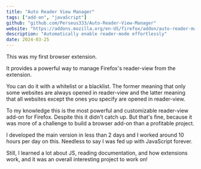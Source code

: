 ```yaml
---
title: "Auto Reader View Manager"
tags: ["add-on", "javaScript"]
github: "github.com/Perseus333/Auto-Reader-View-Manager"
website: "https://addons.mozilla.org/en-US/firefox/addon/auto-reader-manager/"
description: "Automatically enable reader-mode effortlessly"
date: 2024-03-25
---
```


This was my first browser extension.

It provides a powerful way to manage Firefox's reader-view from the extension. 

You can do it with a whitelist or a blacklist. The former meaning that only some websites are always opened in reader-view and the latter meaning that all websites except the ones you specify are opened in reader-view.

To my knowledge this is the most powerful and customizable reader-view add-on for Firefox. Despite this it didn't catch up. But that's fine, because it was more of a challenge to build a browser add-on than a profitable project.

I developed the main version in less than 2 days and I worked around 10 hours per day on this. Needless to say I was fed up with JavaScript forever. 

Still, I learned a lot about JS, reading documentation, and how extensions work, and it was an overall interesting project to work on!